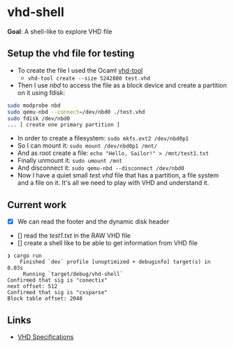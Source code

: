 # vhd-shell

**Goal**: A shell-like to explore VHD file

## Setup the vhd file for testing

- To create the file I used the Ocaml [vhd-tool](https://opam.ocaml.org/packages/vhd-tool/)
  - `vhd-tool create --size 5242880 test.vhd`
- Then I use *nbd* to access the file as a block device and create a partition
on it using fdisk:
```sh
sudo modprobe nbd
sudo qemu-nbd --connect=/dev/nbd0 ./test.vhd
sudo fdisk /dev/nbd0
... [ create one primary partition ] 
```
- In order to create a filesystem: `sudo mkfs.ext2 /dev/nbd0p1`
- So I can mount it: `sudo mount /dev/nbd0p1 /mnt/`
- And as root create a file: `echo "Hello, Sailor!" > /mnt/test1.txt`
- Finally unmount it: `sudo umount /mnt`
- And disconnect it: `sudo qemu-nbd --disconnect /dev/nbd0`
- Now I have a quiet small *test.vhd* file that has a partition, a file system and a file
on it. It's all we need to play with VHD and understand it.

## Current work

- [x] We can read the footer and the dynamic disk header
- [] read the *test1.txt* in the RAW VHD file
- [] create a shell like to be able to get information from VHD file

```
❯ cargo run
    Finished `dev` profile [unoptimized + debuginfo] target(s) in 0.03s
     Running `target/debug/vhd-shell`
Confirmed that sig is "conectix"
next offset: 512
Confirmed that sig is "cxsparse"
Block table offset: 2048
```

## Links

- [VHD Specifications](https://github.com/libyal/libvhdi/blob/main/documentation/Virtual%20Hard%20Disk%20(VHD)%20image%20format.asciidoc)
